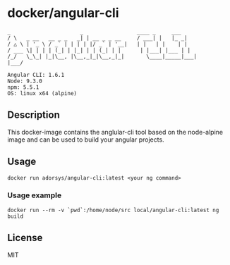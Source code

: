 # docker/angular-cli

```
_                      _                 ____ _     ___
/ \   _ __   __ _ _   _| | __ _ _ __     / ___| |   |_ _|
/ △ \ | '_ \ / _` | | | | |/ _` | '__|   | |   | |    | |
/ ___ \| | | | (_| | |_| | | (_| | |      | |___| |___ | |
/_/   \_\_| |_|\__, |\__,_|_|\__,_|_|       \____|_____|___|
|___/

Angular CLI: 1.6.1
Node: 9.3.0
npm: 5.5.1
OS: linux x64 (alpine)
```

## Description

This docker-image contains the anglular-cli tool based on the node-alpine image and can be used to build your angular projects.

## Usage

```
docker run adorsys/angular-cli:latest <your ng command>
```

### Usage example

```
docker run --rm -v `pwd`:/home/node/src local/angular-cli:latest ng build
```

## License

MIT
